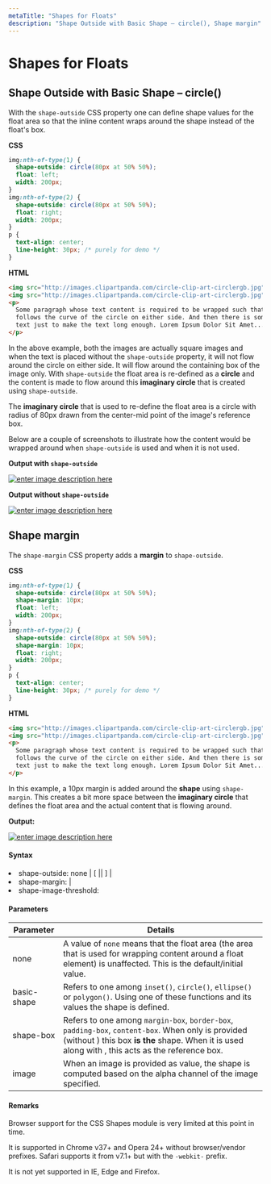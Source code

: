 ```yaml
---
metaTitle: "Shapes for Floats"
description: "Shape Outside with Basic Shape – circle(), Shape margin"
---
```


# Shapes for Floats

## Shape Outside with Basic Shape – circle()

With the `shape-outside` CSS property one can define shape values for the float area so that the inline content wraps around the shape instead of the float's box.

**CSS**

```css
img:nth-of-type(1) {
  shape-outside: circle(80px at 50% 50%);
  float: left;
  width: 200px;
}
img:nth-of-type(2) {
  shape-outside: circle(80px at 50% 50%);
  float: right;
  width: 200px;
}
p {
  text-align: center;
  line-height: 30px; /* purely for demo */
}
```

**HTML**

```html
<img src="http://images.clipartpanda.com/circle-clip-art-circlergb.jpg" />
<img src="http://images.clipartpanda.com/circle-clip-art-circlergb.jpg" />
<p>
  Some paragraph whose text content is required to be wrapped such that it
  follows the curve of the circle on either side. And then there is some filler
  text just to make the text long enough. Lorem Ipsum Dolor Sit Amet....
</p>
```

In the above example, both the images are actually square images and when the text is placed without the `shape-outside` property, it will not flow around the circle on either side. It will flow around the containing box of the image only. With `shape-outside` the float area is re-defined as a **circle** and the content is made to flow around this **imaginary circle** that is created using `shape-outside`.

The **imaginary circle** that is used to re-define the float area is a circle with radius of 80px drawn from the center-mid point of the image's reference box.

Below are a couple of screenshots to illustrate how the content would be wrapped around when `shape-outside` is used and when it is not used.

**Output with `shape-outside`**

[<img src="http://i.stack.imgur.com/xbFg3m.png" alt="enter image description here" />](http://i.stack.imgur.com/xbFg3m.png)

**Output without `shape-outside`**

[<img src="http://i.stack.imgur.com/umeRym.png" alt="enter image description here" />](http://i.stack.imgur.com/umeRym.png)

## Shape margin

The `shape-margin` CSS property adds a **margin** to `shape-outside`.

**CSS**

```css
img:nth-of-type(1) {
  shape-outside: circle(80px at 50% 50%);
  shape-margin: 10px;
  float: left;
  width: 200px;
}
img:nth-of-type(2) {
  shape-outside: circle(80px at 50% 50%);
  shape-margin: 10px;
  float: right;
  width: 200px;
}
p {
  text-align: center;
  line-height: 30px; /* purely for demo */
}
```

**HTML**

```html
<img src="http://images.clipartpanda.com/circle-clip-art-circlergb.jpg" />
<img src="http://images.clipartpanda.com/circle-clip-art-circlergb.jpg" />
<p>
  Some paragraph whose text content is required to be wrapped such that it
  follows the curve of the circle on either side. And then there is some filler
  text just to make the text long enough. Lorem Ipsum Dolor Sit Amet....
</p>
```

In this example, a 10px margin is added around the **shape** using `shape-margin`. This creates a bit more space between the **imaginary circle** that defines the float area and the actual content that is flowing around.

**Output:**

[<img src="http://i.stack.imgur.com/GKLvlm.png" alt="enter image description here" />](http://i.stack.imgur.com/GKLvlm.png)

#### Syntax

<li>
shape-outside: none | [ <basic-shape> || <shape-box> ] | <image>
</li>
<li>
shape-margin: <length> | <percentage>
</li>
<li>
shape-image-threshold: <number>
</li>

#### Parameters

| Parameter   | Details                                                                                                                                                                                                                                      |
| ----------- | -------------------------------------------------------------------------------------------------------------------------------------------------------------------------------------------------------------------------------------------- |
| none        | A value of `none` means that the float area (the area that is used for wrapping content around a float element) is unaffected. This is the default/initial value.                                                                            |
| basic-shape | Refers to one among `inset()`, `circle()`, `ellipse()` or `polygon()`. Using one of these functions and its values the shape is defined.                                                                                                     |
| shape-box   | Refers to one among `margin-box`, `border-box`, `padding-box`, `content-box`. When only <shape-box> is provided (without <basic-shape>) this box **is the** shape. When it is used along with <basic-shape>, this acts as the reference box. |
| image       | When an image is provided as value, the shape is computed based on the alpha channel of the image specified.                                                                                                                                 |

#### Remarks

Browser support for the CSS Shapes module is very limited at this point in time.

It is supported in Chrome v37+ and Opera 24+ without browser/vendor prefixes. Safari supports it from v7.1+ but with the `-webkit-` prefix.

It is not yet supported in IE, Edge and Firefox.
